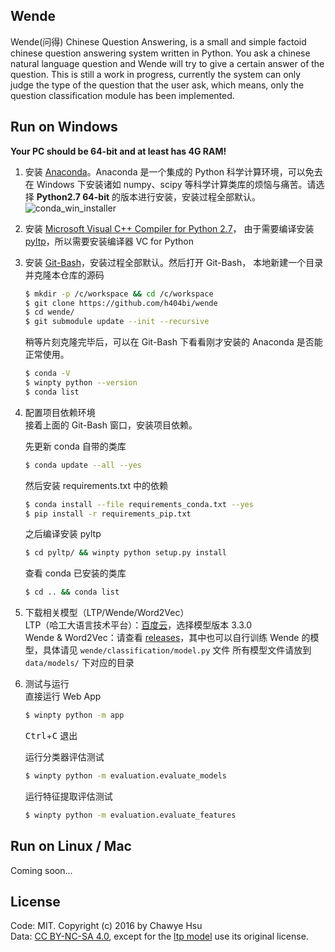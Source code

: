 Wende
---
Wende(问得) Chinese Question Answering, is a small and simple factoid
chinese question answering system written in Python. You ask a chinese
natural language question and Wende will try to give a certain answer
of the question. This is still a work in progress, currently the system
can only judge the type of the question that the user ask, which means,
only the question classification module has been implemented.

## Run on Windows
**Your PC should be 64-bit and at least has 4G RAM!**

1. 安装 [Anaconda]。Anaconda 是一个集成的 Python 科学计算环境，可以免去在
   Windows 下安装诸如 numpy、scipy 等科学计算类库的烦恼与痛苦。请选择
   **Python2.7 64-bit** 的版本进行安装，安装过程全部默认。
   ![conda_win_installer](https://cloud.githubusercontent.com/assets/5764917/14608348/e763f1f0-05b7-11e6-8507-f8a2fe0375ba.png)

2. 安装 [Microsoft Visual C++ Compiler for Python 2.7]，
   由于需要编译安装 [pyltp]，所以需要安装编译器 VC for Python

3. 安装 [Git-Bash]，安装过程全部默认。然后打开 Git-Bash，
   本地新建一个目录并克隆本仓库的源码
   ``` sh
   $ mkdir -p /c/workspace && cd /c/workspace
   $ git clone https://github.com/h404bi/wende
   $ cd wende/
   $ git submodule update --init --recursive
   ```
   稍等片刻克隆完毕后，可以在 Git-Bash 下看看刚才安装的 Anaconda 是否能正常使用。
   ``` sh
   $ conda -V
   $ winpty python --version
   $ conda list
   ```

4. 配置项目依赖环境  
   接着上面的 Git-Bash 窗口，安装项目依赖。

   先更新 conda 自带的类库
   ``` sh
   $ conda update --all --yes
   ```
   然后安装 requirements.txt 中的依赖
   ``` sh
   $ conda install --file requirements_conda.txt --yes
   $ pip install -r requirements_pip.txt
   ```
   之后编译安装 pyltp
   ``` sh
   $ cd pyltp/ && winpty python setup.py install
   ```
   查看 conda 已安装的类库
   ``` sh
   $ cd .. && conda list
   ```

5. 下载相关模型（LTP/Wende/Word2Vec）  
   LTP（哈工大语言技术平台）：[百度云]，选择模型版本 3.3.0  
   Wende & Word2Vec：请查看 [releases]，其中也可以自行训练 Wende
   的模型，具体请见 `wende/classification/model.py` 文件
   所有模型文件请放到 `data/models/` 下对应的目录

6. 测试与运行  
   直接运行 Web App
   ``` sh
   $ winpty python -m app
   ```
   <kbd>Ctrl</kbd>+<kbd>C</kbd> 退出

   运行分类器评估测试
   ``` sh
   $ winpty python -m evaluation.evaluate_models
   ```
   运行特征提取评估测试
   ``` sh
   $ winpty python -m evaluation.evaluate_features
   ```

## Run on Linux / Mac
Coming soon...

## License
Code: MIT. Copyright (c) 2016 by Chawye Hsu  
Data: [CC BY-NC-SA 4.0], except for the [ltp model] use its original license.


[Anaconda]: https://www.continuum.io/downloads
[Microsoft Visual C++ Compiler for Python 2.7]: https://www.microsoft.com/en-us/download/details.aspx?id=44266
[pyltp]: https://github.com/HIT-SCIR/pyltp
[Git-Bash]: https://git-for-windows.github.io/
[百度云]: http://pan.baidu.com/share/link?shareid=1988562907&uk=2738088569
[releases]: https://github.com/h404bi/wende/releases
[CC BY-NC-SA 4.0]: https://creativecommons.org/licenses/by-nc-sa/4.0/
[ltp model]: https://github.com/HIT-SCIR/ltp#模型